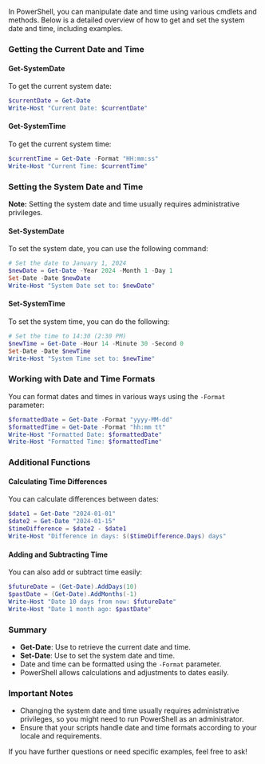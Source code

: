 In PowerShell, you can manipulate date and time using various cmdlets and methods. Below is a detailed overview of how to get and set the system date and time, including examples.

### Getting the Current Date and Time

#### Get-SystemDate

To get the current system date:

```powershell
$currentDate = Get-Date
Write-Host "Current Date: $currentDate"
```

#### Get-SystemTime

To get the current system time:

```powershell
$currentTime = Get-Date -Format "HH:mm:ss"
Write-Host "Current Time: $currentTime"
```

### Setting the System Date and Time

**Note:** Setting the system date and time usually requires administrative privileges.

#### Set-SystemDate

To set the system date, you can use the following command:

```powershell
# Set the date to January 1, 2024
$newDate = Get-Date -Year 2024 -Month 1 -Day 1
Set-Date -Date $newDate
Write-Host "System Date set to: $newDate"
```

#### Set-SystemTime

To set the system time, you can do the following:

```powershell
# Set the time to 14:30 (2:30 PM)
$newTime = Get-Date -Hour 14 -Minute 30 -Second 0
Set-Date -Date $newTime
Write-Host "System Time set to: $newTime"
```

### Working with Date and Time Formats

You can format dates and times in various ways using the `-Format` parameter:

```powershell
$formattedDate = Get-Date -Format "yyyy-MM-dd"
$formattedTime = Get-Date -Format "hh:mm tt"
Write-Host "Formatted Date: $formattedDate"
Write-Host "Formatted Time: $formattedTime"
```

### Additional Functions

#### Calculating Time Differences

You can calculate differences between dates:

```powershell
$date1 = Get-Date "2024-01-01"
$date2 = Get-Date "2024-01-15"
$timeDifference = $date2 - $date1
Write-Host "Difference in days: $($timeDifference.Days) days"
```

#### Adding and Subtracting Time

You can also add or subtract time easily:

```powershell
$futureDate = (Get-Date).AddDays(10)
$pastDate = (Get-Date).AddMonths(-1)
Write-Host "Date 10 days from now: $futureDate"
Write-Host "Date 1 month ago: $pastDate"
```

### Summary

- **Get-Date**: Use to retrieve the current date and time.
- **Set-Date**: Use to set the system date and time.
- Date and time can be formatted using the `-Format` parameter.
- PowerShell allows calculations and adjustments to dates easily.

### Important Notes

- Changing the system date and time usually requires administrative privileges, so you might need to run PowerShell as an administrator.
- Ensure that your scripts handle date and time formats according to your locale and requirements.

If you have further questions or need specific examples, feel free to ask!
